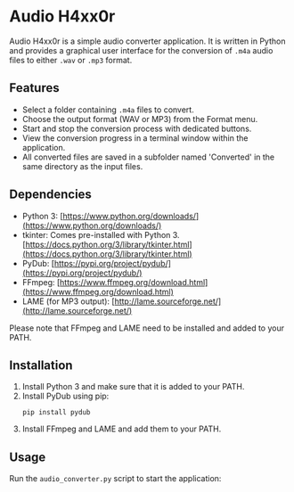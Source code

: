 # Audio H4xx0r

Audio H4xx0r is a simple audio converter application. It is written in Python and provides a graphical user interface for the conversion of `.m4a` audio files to either `.wav` or `.mp3` format.

## Features

- Select a folder containing `.m4a` files to convert.
- Choose the output format (WAV or MP3) from the Format menu.
- Start and stop the conversion process with dedicated buttons.
- View the conversion progress in a terminal window within the application.
- All converted files are saved in a subfolder named 'Converted' in the same directory as the input files.

## Dependencies

- Python 3: [https://www.python.org/downloads/](https://www.python.org/downloads/)
- tkinter: Comes pre-installed with Python 3. [https://docs.python.org/3/library/tkinter.html](https://docs.python.org/3/library/tkinter.html)
- PyDub: [https://pypi.org/project/pydub/](https://pypi.org/project/pydub/)
- FFmpeg: [https://www.ffmpeg.org/download.html](https://www.ffmpeg.org/download.html)
- LAME (for MP3 output): [http://lame.sourceforge.net/](http://lame.sourceforge.net/)

Please note that FFmpeg and LAME need to be installed and added to your PATH. 

## Installation

1. Install Python 3 and make sure that it is added to your PATH.
2. Install PyDub using pip:
    ```
    pip install pydub
    ```
3. Install FFmpeg and LAME and add them to your PATH.

## Usage

Run the `audio_converter.py` script to start the application:

